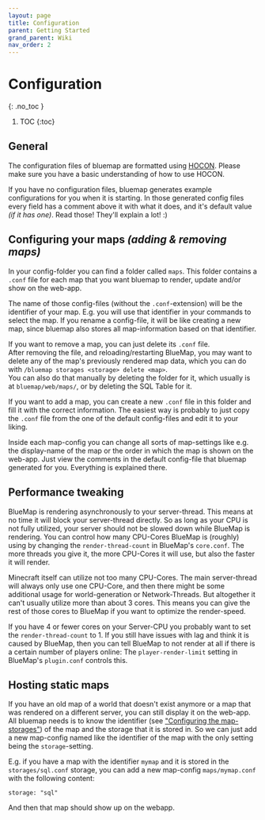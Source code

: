 ```yaml
---
layout: page
title: Configuration
parent: Getting Started
grand_parent: Wiki
nav_order: 2
---
```


# Configuration
{: .no_toc }

1. TOC
{:toc}

## General
The configuration files of bluemap are formatted using [HOCON](https://github.com/lightbend/config/blob/master/HOCON.md). 
Please make sure you have a basic understanding of how to use HOCON.

If you have no configuration files, bluemap generates example configurations for you when it is starting.
In those generated config files every field has a comment above it with what it does, and it's default value 
*(if it has one)*. Read those! They'll explain a lot! :)

## Configuring your maps *(adding & removing maps)*
In your config-folder you can find a folder called `maps`. This folder contains a `.conf` file for each map that you want
bluemap to render, update and/or show on the web-app.

The name of those config-files (without the `.conf`-extension) will be the identifier of your map. E.g. you will use that
identifier in your commands to select the map. If you rename a config-file, it will be like creating a new map, since bluemap
also stores all map-information based on that identifier.

If you want to remove a map, you can just delete its `.conf` file.  
After removing the file, and reloading/restarting BlueMap, you may want to delete any of the map's previously rendered map data, which you can do with `/bluemap storages <storage> delete <map>`.  
You can also do that manually by deleting the folder for it, which usually is at `bluemap/web/maps/`, or by deleting the SQL Table for it.

If you want to add a map, you can create a new `.conf` file in this folder and fill it with the correct information.
The easiest way is probably to just copy the `.conf` file from the one of the default config-files and edit it to your liking.

Inside each map-config you can change all sorts of map-settings like e.g. the display-name of the map or the order in which the map
is shown on the web-app. Just view the comments in the default config-file that bluemap generated for you.
Everything is explained there.

## Performance tweaking
BlueMap is rendering asynchronously to your server-thread. This means at no time it will block your server-thread directly.
So as long as your CPU is not fully utilized, your server should not be slowed down while BlueMap is rendering.
You can control how many CPU-Cores BlueMap is (roughly) using by changing the `render-thread-count` in BlueMap's `core.conf`.
The more threads you give it, the more CPU-Cores it will use, but also the faster it will render. 

Minecraft itself can utilize not too many CPU-Cores. The main server-thread will always only use one CPU-Core, and then there might be
some additional usage for world-generation or Network-Threads. But altogether it can't usually utilize more than about 3 cores.
This means you can give the rest of those cores to BlueMap if you want to optimize the render-speed.

If you have 4 or fewer cores on your Server-CPU you probably want to set the `render-thread-count` to 1. 
If you still have issues with lag and think it is caused by BlueMap, then you can tell BlueMap to not render at all if 
there is a certain number of players online: 
The `player-render-limit` setting in BlueMap's `plugin.conf` controls this.

## Hosting static maps
If you have an old map of a world that doesn't exist anymore or a map that was rendered on a different server, you can still display it
on the web-app. All bluemap needs is to know the identifier 
(see ["Configuring the map-storages"](#configuring-the-map-storages-store-maps-in-a-database-or-a-different-directory)) 
of the map and the storage that it is stored in.
So we can just add a new map-config named like the identifier of the map with the only setting being the `storage`-setting.

E.g. if you have a map with the identifier `mymap` and it is stored in the `storages/sql.conf` storage, you can add a new map-config
`maps/mymap.conf` with the following content:
```hocon
storage: "sql"
```
And then that map should show up on the webapp.
